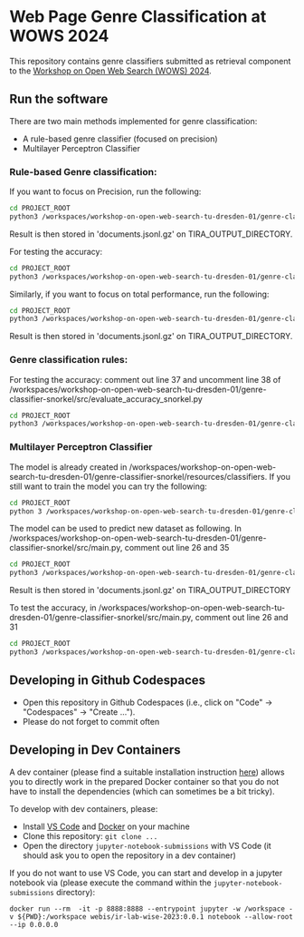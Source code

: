 # Web Page Genre Classification at WOWS 2024

This repository contains genre classifiers submitted as retrieval component to the [Workshop on Open Web Search (WOWS) 2024](https://opensearchfoundation.org/en/events-osf/wows2024/).

## Run the software
There are two main methods implemented for genre classification:
- A rule-based genre classifier (focused on precision)
- Multilayer Perceptron Classifier

### Rule-based Genre classification:
If you want to focus on Precision, run the following:

```bash
cd PROJECT_ROOT
python3 /workspaces/workshop-on-open-web-search-tu-dresden-01/genre-classifier-snorkel/src/snorkel_genre_classifier.py --input path/to/dataset --rules precision
```
Result is then stored in 'documents.jsonl.gz' on TIRA_OUTPUT_DIRECTORY.

For testing the accuracy:
```bash
cd PROJECT_ROOT
python3 /workspaces/workshop-on-open-web-search-tu-dresden-01/genre-classifier-snorkel/src/evaluate_accuracy_snorkel.py
```

Similarly, if you want to focus on total performance, run the following:
```bash
cd PROJECT_ROOT
python3 /workspaces/workshop-on-open-web-search-tu-dresden-01/genre-classifier-snorkel/src/snorkel_genre_classifier.py --input path/to/dataset --rules recall
```
Result is then stored in 'documents.jsonl.gz' on TIRA_OUTPUT_DIRECTORY.
### Genre classification rules:

For testing the accuracy:
comment out line 37 and uncomment line 38 of /workspaces/workshop-on-open-web-search-tu-dresden-01/genre-classifier-snorkel/src/evaluate_accuracy_snorkel.py
```bash
cd PROJECT_ROOT
python3 /workspaces/workshop-on-open-web-search-tu-dresden-01/genre-classifier-snorkel/src/evaluate_accuracy_snorkel.py.
```
### Multilayer Perceptron Classifier


The model is already created in /workspaces/workshop-on-open-web-search-tu-dresden-01/genre-classifier-snorkel/resources/classifiers.
If you still want to train the model you can try the following:
```bash
cd PROJECT_ROOT
python 3 /workspaces/workshop-on-open-web-search-tu-dresden-01/genre-classifier-snorkel/src/classifier-model.py
```

The model can be used to predict new dataset as following. In /workspaces/workshop-on-open-web-search-tu-dresden-01/genre-classifier-snorkel/src/main.py, comment out line 26 and 35
```bash
cd PROJECT_ROOT
python3 /workspaces/workshop-on-open-web-search-tu-dresden-01/genre-classifier-snorkel/src/main.py --input path/to/dataset
```
Result is then stored in 'documents.jsonl.gz' on TIRA_OUTPUT_DIRECTORY

To test the accuracy, in /workspaces/workshop-on-open-web-search-tu-dresden-01/genre-classifier-snorkel/src/main.py, comment out line 26 and 31
```bash
cd PROJECT_ROOT
python3 /workspaces/workshop-on-open-web-search-tu-dresden-01/genre-classifier-snorkel/src/main.py --input path/to/dataset
```


## Developing in Github Codespaces

- Open this repository in Github Codespaces (i.e., click on "Code" -> "Codespaces" -> "Create ...").
- Please do not forget to commit often


## Developing in Dev Containers

A dev container (please find a suitable installation instruction [here](https://code.visualstudio.com/docs/devcontainers/containers)) allows you to directly work in the prepared Docker container so that you do not have to install the dependencies (which can sometimes be a bit tricky).

To develop with dev containers, please:

- Install [VS Code](https://code.visualstudio.com/download) and [Docker](https://docs.docker.com/engine/install/) on your machine
- Clone this repository: `git clone ...`
- Open the directory `jupyter-notebook-submissions` with VS Code (it should ask you to open the repository in a dev container)

If you do not want to use VS Code, you can start and develop in a jupyter notebook via (please execute the command within the `jupyter-notebook-submissions` directory):

```
docker run --rm  -it -p 8888:8888 --entrypoint jupyter -w /workspace -v ${PWD}:/workspace webis/ir-lab-wise-2023:0.0.1 notebook --allow-root --ip 0.0.0.0
```
